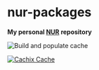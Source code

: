 # nur-packages

**My personal [NUR](https://github.com/nix-community/NUR) repository**

![Build and populate cache](https://github.com/guoard/nur/workflows/Build%20and%20populate%20cache/badge.svg)

[![Cachix Cache](https://img.shields.io/badge/cachix-guoard-blue.svg)](https://guoard.cachix.org)
